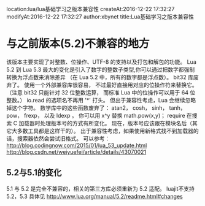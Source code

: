 location:lua/lua基础学习之版本兼容性
createAt:2016-12-22 17:32:27
modifyAt:2016-12-22 17:32:27
author:xbynet
title:Lua基础学习之版本兼容性

# 与之前版本(5.2)不兼容的地方
该版本主要实现了对整数、位操作、UTF-8 的支持以及打包和解包的功能。
Lua 5.2 到 Lua 5.3 最大的变化是引入了数字的整数子类型,你可以通过把数字都强制转换为浮点数来消除差异 （在 Lua 5.2 中，所有的数字都是浮点数）。
bit32 库废弃了。 使用一个外部兼容库很容易， 不过最好直接用对应的位操作符来替换它。 （注意 bit32 只能针对 32 位整数运算， 而标准 Lua 中的位操作可以用于 64 位整数。）
io.read 的选项名不再用 '*' 打头。 但出于兼容性考虑，Lua 会继续忽略掉这个字符。
数学库中的这些函数废弃了： atan2， cosh， sinh， tanh， pow， frexp， 以及 ldexp 。 你可以用 x^y 替换 math.pow(x,y)；
require 在搜索 C 加载器时处理版本号的方式有所变化。 现在，版本号应该跟在模块名后（其它大多数工具都是这样干的）。 出于兼容性考虑，如果使用新格式找不到加载器的话，搜索器依然会尝试旧格式。
可以参考：http://blog.codingnow.com/2015/01/lua_53_update.html
http://blog.csdn.net/weiyuefei/article/details/43070021

## 5.2与5.1的变化
5.1 与 5.2 是完全不兼容的，相关的第三方库必须重新为 5.2 适配。
luajit不支持5.2，5.3
具体见
http://www.lua.org/manual/5.2/readme.html#changes